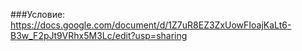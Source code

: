 ###Условие: https://docs.google.com/document/d/1Z7uR8EZ3ZxUowFIoajKaLt6-B3w_F2pJt9VRhx5M3Lc/edit?usp=sharing